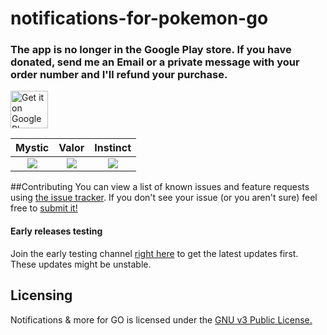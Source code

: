 # notifications-for-pokemon-go

### The app is no longer in the Google Play store. If you have donated, send me an Email or a private message with your order number and I'll refund your purchase.



<a href="https://play.google.com/store/apps/details?id=com.tomer.poke.notifier">
    <img alt="Get it on Google Play"
        height="60"
        src="https://play.google.com/intl/en_us/badges/images/generic/en-play-badge.png" />
</a>

| Mystic | Valor  | Instinct |
|:-:|:-:|:-:|
| ![](ART/mystic.png) | ![](ART/valor.png) | ![](ART/instinct.png) |

##Contributing
You can view a list of known issues and feature requests using [the issue tracker](
https://github.com/rosenpin/notifications-for-pokemon-go/issues). If you don't see your issue (or you
aren't sure) feel free to [submit it!](https://github.com/rosenpin/notifications-for-pokemon-go/issues/new)

#### Early releases testing
Join the early testing channel [right here](https://play.google.com/apps/testing/com.tomer.poke.notifier) to get the latest updates first. These updates might be unstable.

## Licensing
Notifications & more for GO is licensed under the [GNU v3 Public License.](LICENSE)
